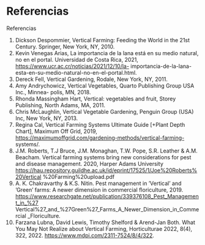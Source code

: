 # Referencias
Referencias

1. Dickson Despommier, Vertical Farming: Feeding the World in the 21st Century. Springer, New York, NY, 2010.
2. Kevin Venegas Arias, La importancia de la lana está en su medio natural, no en el portal. Universidad de Costa Rica, 2021, https://www.ucr.ac.cr/noticias/2021/12/10/la- importancia-de-la-lana-esta-en-su-medio-natural-no-en-el-portal.html.
3. Dereck Fell, Vertical Gardening, Rodale, New York, NY, 2011.
4. Amy Andrychowicz, Vertical Vegetables, Quarto Publishing Group USA Inc., Minnea-
polis, MN, 2018.
5. Rhonda Massingham Hart, Vertical: vegetables and fruit, Storey Publishing, North
Adams, MA, 2011.
6. Chris McLaughlin, Vertical Vegetable Gardening, Penguin Group (USA) Inc, New York,
NY, 2013.
7. Regina Cal, Vertical Farming Systems Ultimate Guide [+Plant Depth Chart], Maximum Off Grid, 2019, https://maximumoffgrid.com/gardening-methods/vertical-farming- systems/.
8. J.M. Roberts, T.J Bruce, J.M. Monaghan, T.W. Pope, S.R. Leather & A.M. Beacham. Vertical farming systems bring new considerations for pest and disease management. 2020, Harper Adams University https://hau.repository.guildhe.ac.uk/id/eprint/17525/1/Joe%20Roberts%20Vertical %20Farming%20upload.pdf
9. A. K. Chakravarthy & K.S. Nitin. Pest management in ’Vertical’ and ’Green’ farms: A newer dimension in commercial floriculture, 2019. https://www.researchgate.net/publication/339376108_Pest_Management_in_%27 Vertical%27_and_%27Green%27_Farms_A_Newer_Dimension_in_Commercial _Floriculture.
10. Farzana Lubna, David Lewis, Timothy Shelford & Arend-Jan Both. What You May Not Realize about Vertical Farming, Horticulturae 2022, 8(4), 322, 2022. https://www.mdpi.com/2311-7524/8/4/322.